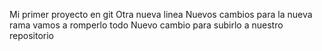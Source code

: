 Mi primer proyecto en git
Otra nueva linea
Nuevos cambios para la nueva rama vamos a romperlo todo
Nuevo cambio para subirlo a nuestro repositorio